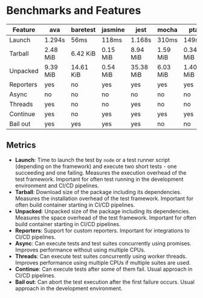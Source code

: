 # Benchmarks and Features

| Feature   | ava       | baretest  | jasmine   | jest      | mocha     | pta       | tap       | tape      | tehanu    | teru      | test      | uvu       | zora      |
| --------- | --------- | --------- | --------- | --------- | --------- | --------- | --------- | --------- | --------- | --------- | --------- | --------- | --------- |
| Launch    |    1.294s |      56ms |     118ms |    1.168s |     310ms |     149ms |     505ms |     219ms |      48ms |      71ms |      56ms |     126ms |      60ms |
| Tarball   |  2.48 MiB |  6.42 KiB |  0.15 MiB |  8.94 MiB |  1.59 MiB |  0.34 MiB |  7.80 MiB |  0.56 MiB |  4.60 KiB | 13.50 KiB |  0.16 MiB |  0.14 MiB | 20.83 KiB |
| Unpacked  |  9.39 MiB | 14.61 KiB |  0.54 MiB | 35.38 MiB |  6.03 MiB |  1.40 MiB | 34.79 MiB |  2.58 MiB | 11.89 KiB | 50.80 KiB |  1.64 MiB |  0.48 MiB |  0.10 MiB |
| Reporters |    yes    |     no    |    yes    |    yes    |    yes    |    yes    |    yes    |    yes    |    yes    |    yes    |    yes    |    yes    |    yes    |
| Async     |     no    |     no    |     no    |     no    |     no    |     no    |     no    |     no    |    yes    |    yes    |     no    |     no    |     no    |
| Threads   |    yes    |     no    |     no    |    yes    |     no    |     no    |     no    |     no    |     no    |     no    |     no    |     no    |     no    |
| Continue  |    yes    |     no    |    yes    |    yes    |    yes    |    yes    |    yes    |    yes    |    yes    |    yes    |    yes    |    yes    |    yes    |
| Bail out  |    yes    |    yes    |    yes    |    yes    |     no    |     no    |     no    |     no    |    yes    |    yes    |     no    |     no    |     no    |

## Metrics

* **Launch**: Time to launch the test by `node` or a test runner script (depending on the framework) and execute two short tests - one succeeding and one failing. Measures the execution overhead of the test framework. Important for often test running in the development environment and CI/CD pipelines.
* **Tarball**: Download size of the package including its dependencies. Measures the installation overhead of the test framework. Important for often build container starting in CI/CD pipelines.
* **Unpacked**: Unpacked size of the package including its dependencies. Measures the space overhead of the test framework. Important for often build container starting in CI/CD pipelines.
* **Reporters**: Support for custom reporters. Important for integrations to CI/CD pipelines.
* **Async**: Can execute tests and test suites concurrently using promises. Improves performance without using multiple CPUs.
* **Threads**: Can execute test suites concurrently using worker threads. Improves performance using multiple CPUs if multiple suites are used.
* **Continue**: Can execute tests after some of them fail. Usual approach in CI/CD pipelines.
* **Bail out**: Can abort the test execution after the first failure occurs. Usual approach in the development environment.
